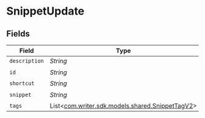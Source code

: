 # SnippetUpdate


## Fields

| Field                                                                                  | Type                                                                                   | Required                                                                               | Description                                                                            |
| -------------------------------------------------------------------------------------- | -------------------------------------------------------------------------------------- | -------------------------------------------------------------------------------------- | -------------------------------------------------------------------------------------- |
| `description`                                                                          | *String*                                                                               | :heavy_minus_sign:                                                                     | N/A                                                                                    |
| `id`                                                                                   | *String*                                                                               | :heavy_check_mark:                                                                     | N/A                                                                                    |
| `shortcut`                                                                             | *String*                                                                               | :heavy_minus_sign:                                                                     | N/A                                                                                    |
| `snippet`                                                                              | *String*                                                                               | :heavy_check_mark:                                                                     | N/A                                                                                    |
| `tags`                                                                                 | List<[com.writer.sdk.models.shared.SnippetTagV2](../../models/shared/SnippetTagV2.md)> | :heavy_minus_sign:                                                                     | N/A                                                                                    |
